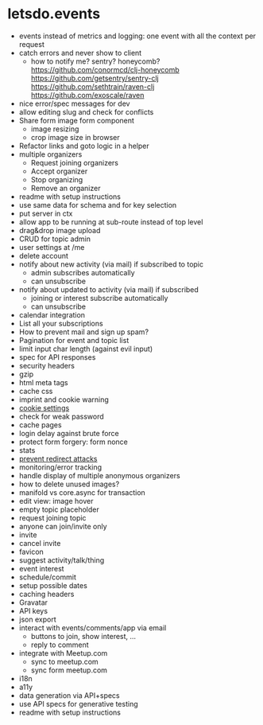 # letsdo.events

- events instead of metrics and logging: one event with all the context per request
- catch errors and never show to client
  - how to notify me? sentry? honeycomb?
    https://github.com/conormcd/clj-honeycomb
    https://github.com/getsentry/sentry-clj
    https://github.com/sethtrain/raven-clj
    https://github.com/exoscale/raven
- nice error/spec messages for dev
- allow editing slug and check for conflicts
- Share form image form component
  - image resizing
  - crop image size in browser
- Refactor links and goto logic in a helper
- multiple organizers
  - Request joining organizers
  - Accept organizer
  - Stop organizing
  - Remove an organizer
- readme with setup instructions
- use same data for schema and for key selection
- put server in ctx
- allow app to be running at sub-route instead of top level
- drag&drop image upload
- CRUD for topic admin
- user settings at /me
- delete account
- notify about new activity (via mail) if subscribed to topic
  - admin subscribes automatically
  - can unsubscribe
- notify about updated to activity (via mail) if subscribed
  - joining or interest subscribe automatically
  - can unsubscribe
- calendar integration
- List all your subscriptions
- How to prevent mail and sign up spam?
- Pagination for event and topic list
- limit input char length (against evil input)
- spec for API responses
- security headers
- gzip
- html meta tags
- cache css
- imprint and cookie warning
- [cookie settings](https://github.com/ring-clojure/ring/wiki/Cookies)
- check for weak password
- cache pages
- login delay against brute force
- protect form forgery: form nonce
- stats
- [prevent redirect attacks](https://rundis.github.io/blog/2015/buddy_auth_part2.html)
- monitoring/error tracking
- handle display of multiple anonymous organizers
- how to delete unused images?
- manifold vs core.async for transaction
- edit view: image hover
- empty topic placeholder
- request joining topic
- anyone can join/invite only
- invite
- cancel invite
- favicon
- suggest activity/talk/thing
- event interest
- schedule/commit
- setup possible dates
- caching headers
- Gravatar
- API keys
- json export
- interact with events/comments/app via email
  - buttons to join, show interest, ...
  - reply to comment
- integrate with Meetup.com
  - sync to meetup.com
  - sync form meetup.com
- i18n
- a11y
- data generation via API+specs
- use API specs for generative testing
- readme with setup instructions
